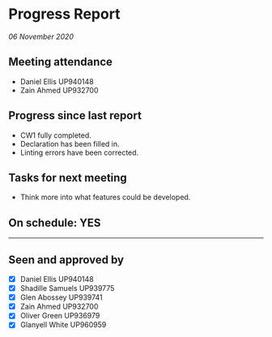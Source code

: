 # Progress Report

*06 November 2020*

## Meeting attendance

* Daniel Ellis UP940148
* Zain Ahmed UP932700

## Progress since last report

* CW1 fully completed.
* Declaration has been filled in.
* Linting errors have been corrected.

## Tasks for next meeting

* Think more into what features could be developed.

## On schedule: YES

---

## Seen and approved by

* [x] Daniel Ellis UP940148
* [x] Shadille Samuels UP939775
* [x] Glen Abossey UP939741
* [x] Zain Ahmed UP932700
* [x] Oliver Green UP936979
* [x] Glanyell White UP960959
